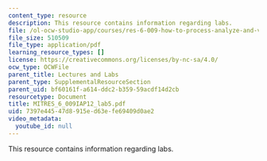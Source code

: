 ```yaml
---
content_type: resource
description: This resource contains information regarding labs.
file: /ol-ocw-studio-app/courses/res-6-009-how-to-process-analyze-and-visualize-data-january-iap-2012/7397e44547d8915ed63efe69409d0ae2_MITRES_6_009IAP12_lab5.pdf
file_size: 510509
file_type: application/pdf
learning_resource_types: []
license: https://creativecommons.org/licenses/by-nc-sa/4.0/
ocw_type: OCWFile
parent_title: Lectures and Labs
parent_type: SupplementalResourceSection
parent_uid: bf60161f-a614-ddc2-b359-59acdf14d2cb
resourcetype: Document
title: MITRES_6_009IAP12_lab5.pdf
uid: 7397e445-47d8-915e-d63e-fe69409d0ae2
video_metadata:
  youtube_id: null
---
```

This resource contains information regarding labs.